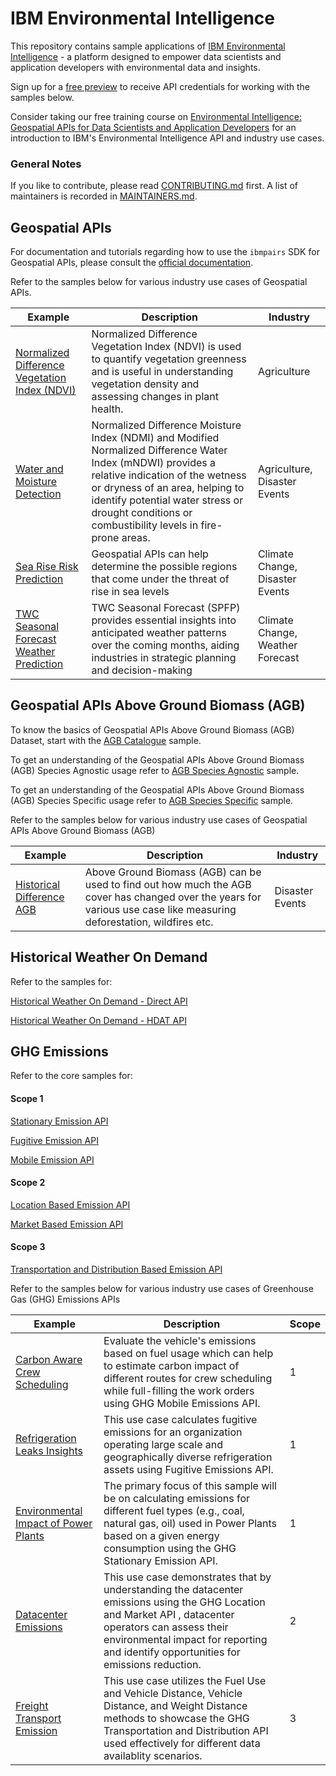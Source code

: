 # IBM Environmental Intelligence

This repository contains sample applications of [IBM Environmental Intelligence](https://www.ibm.com/products/environmental-intelligence) - a platform designed to empower data scientists and application developers with environmental data and insights. 

Sign up for a [free preview](https://www.ibm.com/account/reg/us-en/signup?formid=urx-52894) to receive API credentials for working with the samples below. 

Consider taking our free training course on [Environmental Intelligence: Geospatial APIs for Data Scientists and Application Developers](https://www.ibm.com/training/course/environmental-intelligence-geospatial-apis-for-data-scientists-and-application-developers-DL25641G) for an introduction to IBM's Environmental Intelligence API and industry use cases.

### General Notes

If you like to contribute, please read [CONTRIBUTING.md](CONTRIBUTING.md)
first. A list of maintainers is recorded in [MAINTAINERS.md](MAINTAINERS.md).

## Geospatial APIs
For documentation and tutorials regarding how to use the `ibmpairs` SDK for Geospatial APIs, please consult the [official documentation](https://ibm.github.io/ibmpairs/).

Refer to the samples below for various industry use cases of Geospatial APIs.

Example | Description                                                                                                                                                                                                                                                                            | Industry
--------|----------------------------------------------------------------------------------------------------------------------------------------------------------------------------------------------------------------------------------------------------------------------------------------|----------
[Normalized Difference Vegetation Index (NDVI)](geospatial_analytics/v3_apis/samples/industry_use_cases/agriculture_ndvi/normalized_difference_vegetation_index_analysis.ipynb) | Normalized Difference Vegetation Index (NDVI) is used to quantify vegetation greenness and is useful in understanding vegetation density and assessing changes in plant health.                                                                                                        | Agriculture
[Water and Moisture Detection](geospatial_analytics/v3_apis/samples/industry_use_cases/agriculture_water_and_moisture_detection/water_and_moisture_detection.ipynb) | Normalized Difference Moisture Index (NDMI) and Modified Normalized Difference Water Index (mNDWI) provides a relative indication of the wetness or dryness of an area, helping to identify potential water stress or drought conditions or combustibility levels in fire-prone areas. | Agriculture, Disaster Events
[Sea Rise Risk Prediction](geospatial_analytics/v3_apis/samples/industry_use_cases/climate_change_tidal_surge/sea_rise_risk_prediction.ipynb) | Geospatial APIs can help determine the possible regions that come under the threat of rise in sea levels                                                                                                                                                                               | Climate Change, Disaster Events
[TWC Seasonal Forecast Weather Prediction](geospatial_analytics/v3_apis/samples/industry_use_cases/weather_forecast/twc_spfp_weather_prediction.ipynb) | TWC Seasonal Forecast (SPFP) provides essential insights into anticipated weather patterns over the coming months, aiding industries in strategic planning and decision-making                                                                                                         | Climate Change, Weather Forecast

## Geospatial APIs Above Ground Biomass (AGB)

To know the basics of Geospatial APIs Above Ground Biomass (AGB) Dataset, start with the [AGB Catalogue](geospatial_analytics/v4_apis/samples/quickstart/agb_catalogue/agb_catalogue.ipynb) sample.

To get an understanding of the Geospatial APIs Above Ground Biomass (AGB) Species Agnostic usage refer to [AGB Species Agnostic](geospatial_analytics/v4_apis/samples/quickstart/agb_species_agnostic/agb_species_agnostic.ipynb) sample.

To get an understanding of the Geospatial APIs Above Ground Biomass (AGB) Species Specific usage refer to [AGB Species Specific](geospatial_analytics/v4_apis/samples/quickstart/agb_species_specific/agb_species_specific.ipynb) sample.

Refer to the samples below for various industry use cases of Geospatial APIs Above Ground Biomass (AGB)

Example | Description                                                                                                                                                            | Industry
--------|------------------------------------------------------------------------------------------------------------------------------------------------------------------------|----------
[Historical Difference AGB](geospatial_analytics/v4_apis/samples/industry_use_cases/disaster_events_deforestation/historical_difference_in_agb.ipynb) | Above Ground Biomass (AGB) can be used to find out how much the AGB cover has changed over the years for various use case like measuring deforestation, wildfires etc. | Disaster Events

## Historical Weather On Demand 

Refer to the samples for:

[Historical Weather On Demand - Direct API](historical_weather_on_demand/samples/quickstart/historical_weather_on_demand_direct/historical_weather_on_demand_direct.ipynb)

[Historical Weather On Demand - HDAT API](historical_weather_on_demand/samples/quickstart/historical_weather_on_demand_hdat/historical_weather_on_demand_hdat.ipynb)


## GHG Emissions

Refer to the core samples for:

#### Scope 1

[Stationary Emission API](ghg_emissions/tutorials/scope1/stationary_emission.ipynb)

[Fugitive Emission API](ghg_emissions/tutorials/scope1/fugitive_emission.ipynb)

[Mobile Emission API](ghg_emissions/tutorials/scope1/mobile_emission.ipynb)

#### Scope 2

[Location Based Emission API](ghg_emissions/tutorials/scope2/location_based_emission.ipynb)

[Market Based Emission API](ghg_emissions/tutorials/scope2/market_based_emission.ipynb)

#### Scope 3

[Transportation and Distribution Based Emission API](ghg_emissions/tutorials/scope3/transportation_and_distribution_emission.ipynb)

Refer to the samples below for various industry use cases of Greenhouse Gas (GHG) Emissions APIs 

Example | Description                                                                                                                                                            | Scope
--------|------------------------------------------------------------------------------------------------------------------------------------------------------------------------|----------
[Carbon Aware Crew Scheduling](ghg_emissions/samples/scope1/sustainable_crew_scheduling/carbon_aware_crew_scheduling.ipynb) |Evaluate the vehicle's emissions based on fuel usage which can help to estimate carbon impact of different routes for crew scheduling while full-filling the work orders using GHG Mobile Emissions API. | 1
[Refrigeration Leaks Insights](ghg_emissions/samples/scope1/refrigeration_leaks_insights/refrigeration_leaks_insights.ipynb) |This use case calculates fugitive emissions for an organization operating large scale and geographically diverse refrigeration assets using Fugitive Emissions API. | 1
[Environmental Impact of Power Plants](ghg_emissions/samples/scope1/environmental_impact_of_power_plant/power_plant.ipynb) |The primary focus of this sample will be on calculating emissions for different fuel types (e.g., coal, natural gas, oil) used in Power Plants based on a given energy consumption using the GHG Stationary Emission API. | 1
[Datacenter Emissions](ghg_emissions/samples/scope2/datacenter_emission_capture/datacenter_emission_capture.ipynb) |This use case demonstrates that by understanding the datacenter emissions using  the GHG Location and Market API , datacenter operators can assess their environmental impact for reporting and identify opportunities for emissions reduction.| 2
[Freight Transport Emission](ghg_emissions/samples/scope3/freight_transport_emission_capture/freight_transport_emission_capture.ipynb) |This use case utilizes the Fuel Use and Vehicle Distance, Vehicle Distance, and Weight Distance methods to showcase the GHG Transportation and Distribution API used effectively for different data availablity scenarios.| 3